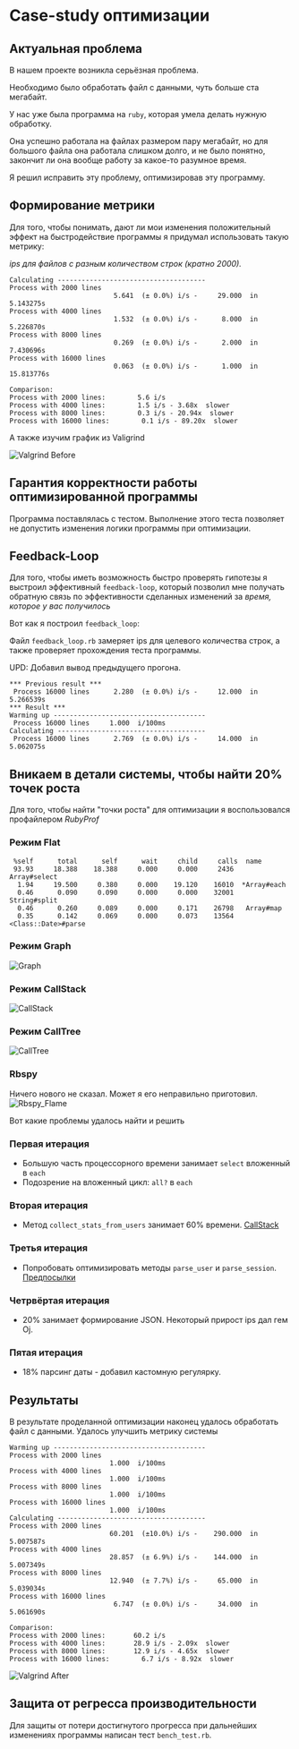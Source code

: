 # Case-study оптимизации

## Актуальная проблема
В нашем проекте возникла серьёзная проблема.

Необходимо было обработать файл с данными, чуть больше ста мегабайт.

У нас уже была программа на `ruby`, которая умела делать нужную обработку.

Она успешно работала на файлах размером пару мегабайт, но для большого файла она работала слишком долго, и не было понятно, закончит ли она вообще работу за какое-то разумное время.

Я решил исправить эту проблему, оптимизировав эту программу.

## Формирование метрики
Для того, чтобы понимать, дают ли мои изменения положительный эффект на быстродействие программы я придумал использовать такую метрику: 

*ips для файлов с разным количеством строк (кратно 2000).*

```
Calculating -------------------------------------
Process with 2000 lines
                          5.641  (± 0.0%) i/s -     29.000  in   5.143275s
Process with 4000 lines
                          1.532  (± 0.0%) i/s -      8.000  in   5.226870s
Process with 8000 lines
                          0.269  (± 0.0%) i/s -      2.000  in   7.430696s
Process with 16000 lines
                          0.063  (± 0.0%) i/s -      1.000  in  15.813776s

Comparison:
Process with 2000 lines:        5.6 i/s
Process with 4000 lines:        1.5 i/s - 3.68x  slower
Process with 8000 lines:        0.3 i/s - 20.94x  slower
Process with 16000 lines:        0.1 i/s - 89.20x  slower
```

А также изучим график из Valigrind

![Valgrind Before](/png/valgr_before.png)

## Гарантия корректности работы оптимизированной программы
Программа поставлялась с тестом. Выполнение этого теста позволяет не допустить изменения логики программы при оптимизации.

## Feedback-Loop
Для того, чтобы иметь возможность быстро проверять гипотезы я выстроил эффективный `feedback-loop`, который позволил мне получать обратную связь по эффективности сделанных изменений за *время, которое у вас получилось*

Вот как я построил `feedback_loop`:

Файл `feedback_loop.rb` замеряет ips для целевого количества строк, а также проверяет прохождения теста программы.

UPD:
Добавил вывод предыдущего прогона.
```
*** Previous result ***
 Process 16000 lines      2.280  (± 0.0%) i/s -     12.000  in   5.266539s
*** Result ***
Warming up --------------------------------------
 Process 16000 lines     1.000  i/100ms
Calculating -------------------------------------
 Process 16000 lines      2.769  (± 0.0%) i/s -     14.000  in   5.062075s
 ```

## Вникаем в детали системы, чтобы найти 20% точек роста
Для того, чтобы найти "точки роста" для оптимизации я воспользовался профайлером *RubyProf*

### Режим Flat

```
 %self      total      self      wait     child     calls  name
 93.93     18.388    18.388     0.000     0.000     2436   Array#select
  1.94     19.500     0.380     0.000    19.120    16010  *Array#each
  0.46      0.090     0.090     0.000     0.000    32001   String#split
  0.46      0.260     0.089     0.000     0.171    26798   Array#map
  0.35      0.142     0.069     0.000     0.073    13564   <Class::Date>#parse
```

### Режим Graph
![Graph](/png/ruby_prof_graph.png)

### Режим CallStack
![CallStack](/png/call_stack.png)

### Режим CallTree
![CallTree](/png/call_tree.png)

### Rbspy
Ничего нового не сказал. Может я его неправильно приготовил.
![Rbspy_Flame](/records/rbspy-flamegraph.svg)

Вот какие проблемы удалось найти и решить

### Первая итерация
* Большую часть процессорного времени занимает `select` вложенный в `each`
* Подозрение на вложенный цикл: `all?` в `each`

### Вторая итерация
* Метод `collect_stats_from_users` занимает 60% времени. [CallStack](http://htmlpreview.github.io/?https://github.com/stanislove/task-2/blob/optimization/rubyprof/call_stack_1553284084.html)

### Третья итерация
* Попробовать оптимизировать методы `parse_user` и `parse_session`. [Предпосылки](http://htmlpreview.github.io/?https://github.com/stanislove/task-2/blob/optimization/rubyprof/call_stack_1553285252.html)

### Четрвёртая итерация
* 20% занимает формирование JSON. Некоторый прирост ips дал гем Oj.

### Пятая итерация
* 18% парсинг даты - добавил кастомную регулярку.

## Результаты
В результате проделанной оптимизации наконец удалось обработать файл с данными.
Удалось улучшить метрику системы

```
Warming up --------------------------------------
Process with 2000 lines
                         1.000  i/100ms
Process with 4000 lines
                         1.000  i/100ms
Process with 8000 lines
                         1.000  i/100ms
Process with 16000 lines
                         1.000  i/100ms
Calculating -------------------------------------
Process with 2000 lines
                         60.201  (±10.0%) i/s -    290.000  in   5.007587s
Process with 4000 lines
                         28.857  (± 6.9%) i/s -    144.000  in   5.007349s
Process with 8000 lines
                         12.940  (± 7.7%) i/s -     65.000  in   5.039034s
Process with 16000 lines
                          6.747  (± 0.0%) i/s -     34.000  in   5.061690s

Comparison:
Process with 2000 lines:       60.2 i/s
Process with 4000 lines:       28.9 i/s - 2.09x  slower
Process with 8000 lines:       12.9 i/s - 4.65x  slower
Process with 16000 lines:        6.7 i/s - 8.92x  slower
```

![Valgrind After](/png/valgr_after.png)

## Защита от регресса производительности
Для защиты от потери достигнутого прогресса при дальнейших изменениях программы
написан тест `bench_test.rb`.
